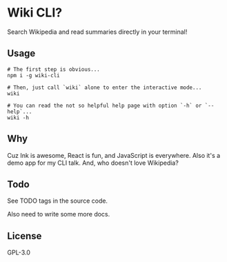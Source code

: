 # Wiki CLI?

Search Wikipedia and read summaries directly in your terminal!

## Usage

```
# The first step is obvious...
npm i -g wiki-cli

# Then, just call `wiki` alone to enter the interactive mode...
wiki

# You can read the not so helpful help page with option `-h` or `--help`...
wiki -h
```

## Why

Cuz Ink is awesome, React is fun, and JavaScript is everywhere. Also it's a demo app for my CLI talk. And, who doesn't love Wikipedia?

## Todo

See TODO tags in the source code.

Also need to write some more docs.

## License

GPL-3.0
